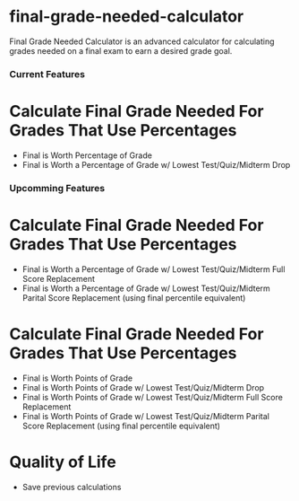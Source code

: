 # final-grade-needed-calculator

Final Grade Needed Calculator is an advanced calculator for calculating grades needed on a final exam to earn a desired grade goal.


### Current Features

# Calculate Final Grade Needed For Grades That Use Percentages
- Final is Worth Percentage of Grade
- Final is Worth a Percentage of Grade w/ Lowest Test/Quiz/Midterm Drop



### Upcomming Features

# Calculate Final Grade Needed For Grades That Use Percentages
- Final is Worth a Percentage of Grade w/ Lowest Test/Quiz/Midterm Full Score Replacement
- Final is Worth a Percentage of Grade w/ Lowest Test/Quiz/Midterm Parital Score Replacement (using final percentile equivalent)

# Calculate Final Grade Needed For Grades That Use Percentages
- Final is Worth Points of Grade
- Final is Worth Points of Grade w/ Lowest Test/Quiz/Midterm Drop
- Final is Worth Points of Grade w/ Lowest Test/Quiz/Midterm Full Score Replacement
- Final is Worth Points of Grade w/ Lowest Test/Quiz/Midterm Parital Score Replacement (using final percentile equivalent)

# Quality of Life
- Save previous calculations

